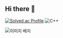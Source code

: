 ## Hi there 👋
[![Solved.ac Profile](http://mazassumnida.wtf/api/v2/generate_badge?boj=choe180115)](https://solved.ac/choe180115/) ![C++](https://img.shields.io/badge/C++-00599C.svg?&style=for-the-badge&logo=C++&logoColor=white)

<img src="https://tryhackme-badges.s3.amazonaws.com/a01039574485.png" alt="이미지 배지" />
